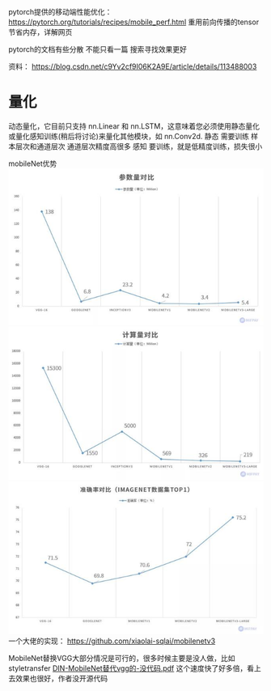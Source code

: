 pytorch提供的移动端性能优化：
https://pytorch.org/tutorials/recipes/mobile_perf.html
重用前向传播的tensor节省内存，详解网页

pytorch的文档有些分散 不能只看一篇 搜索寻找效果更好

资料：
https://blog.csdn.net/c9Yv2cf9I06K2A9E/article/details/113488003
# 量化
动态量化，它目前只支持 nn.Linear 和 nn.LSTM，这意味着您必须使用静态量化或量化感知训练(稍后将讨论)来量化其他模块，如 nn.Conv2d.
静态 需要训练 样本层次和通道层次 通道层次精度高很多
感知 要训练，就是低精度训练，损失很小

mobileNet优势  
![](.移动端相关_images/763963c3.png)
![](.移动端相关_images/.png)
![](.移动端相关_images/95403793.png)
一个大佬的实现：
https://github.com/xiaolai-sqlai/mobilenetv3
   
MobileNet替换VGG大部分情况是可行的，很多时候主要是没人做，比如styletransfer 
[DIN-MobileNet替代vgg的-没代码.pdf](file:///E:\读研相关\研究课题\GAN知识\风格迁移\DIN-MobileNet替代vgg的-没代码.pdf)
这个速度快了好多倍，看上去效果也很好，作者没开源代码
